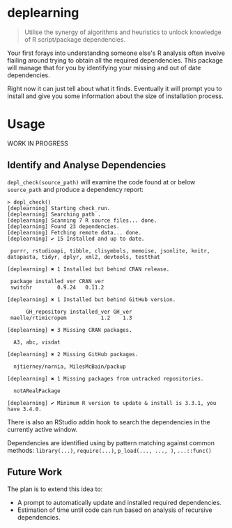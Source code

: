 # deplearning
> Utilise the synergy of algorithms and heuristics to unlock knowledge of R script/package dependencies.

Your first forays into understanding someone else's R analysis often involve flailing around trying to obtain all the required dependencies. This package will manage that for you by identifying your missing and out of date dependencies.

Right now it can just tell about what it finds. Eventually it will prompt you to install and give you some information about the size of installation process.

# Usage

WORK IN PROGRESS

## Identify and Analyse Dependencies
`depl_check(source_path)` will examine the code found at or below `source_path` and produce a dependency report:

```
> depl_check()
[deplearning] Starting check_run.
[deplearning] Searching path . 
[deplearning] Scanning 7 R source files... done.
[deplearning] Found 23 dependencies.
[deplearning] Fetching remote data... done.
[deplearning] ✔ 15 Installed and up to date.

 purrr, rstudioapi, tibble, clisymbols, memoise, jsonlite, knitr, datapasta, tidyr, dplyr, xml2, devtools, testthat 

[deplearning] ✖ 1 Installed but behind CRAN release.

 package installed_ver CRAN_ver
 switchr        0.9.24   0.11.2

[deplearning] ✖ 1 Installed but behind GitHub version.

      GH_repository installed_ver GH_ver
 maelle/rtimicropem           1.2    1.3

[deplearning] ✖ 3 Missing CRAN packages.

  A3, abc, visdat 

[deplearning] ✖ 2 Missing GitHub packages.

  njtierney/narnia, MilesMcBain/packup 

[deplearning] ✖ 1 Missing packages from untracked repositories.

  notARealPackage 

[deplearning] ✔ Minimum R version to update & install is 3.3.1, you have 3.4.0.
```

There is also an RStudio addin hook to search the dependencies in the currently active window.

Dependencies are identified using by pattern matching against common methods: `library(...)`, `require(...)`, `p_load(..., ..., )`, `...::func()`

## Future Work
The plan is to extend this idea to:
   
   * A prompt to automatically update and installed required dependencies.
   * Estimation of time until code can run based on analysis of recursive dependencies. 
